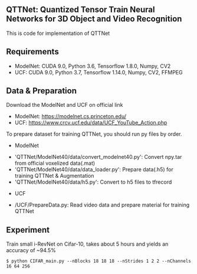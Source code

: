 ## QTTNet: Quantized Tensor Train Neural Networks for 3D Object and Video Recognition

This is code for implementation of QTTNet

## Requirements

- ModelNet: CUDA 9.0, Python 3.6, Tensorflow 1.8.0, Numpy, CV2
- UCF: CUDA 9.0, Python 3.7, Tensorflow 1.14.0, Numpy, CV2, FFMPEG

## Data & Preparation

Download the ModelNet and UCF on official link

- ModelNet: https://modelnet.cs.princeton.edu/
- UCF: https://www.crcv.ucf.edu/data/UCF_YouTube_Action.php

To prepare dataset for training QTTNet, you should run py files by order.

- ModelNet

* 'QTTNet/ModelNet40/data/convert_modelnet40.py': Convert npy.tar from official voxelized data(.mat)
* 'QTTNet/ModelNet40/data/data_loader.py': Prepare data(.h5) for training QTTNet & Augmentation
* 'QTTNet/ModelNet40/data/h5.py': Convert to h5 files to tfrecord

- UCF

* /UCF/PrepareData.py: Read video data and prepare material for training QTTNet

## Experiment


Train small i-RevNet on Cifar-10, takes about 5 hours and yields an accuracy of ~94.5%
```
$ python CIFAR_main.py --nBlocks 18 18 18 --nStrides 1 2 2 --nChannels 16 64 256
```
